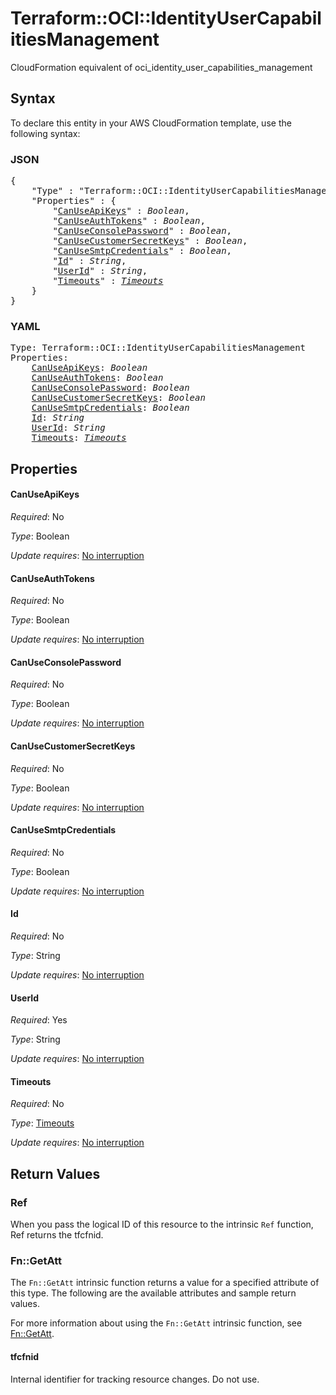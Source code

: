 # Terraform::OCI::IdentityUserCapabilitiesManagement

CloudFormation equivalent of oci_identity_user_capabilities_management

## Syntax

To declare this entity in your AWS CloudFormation template, use the following syntax:

### JSON

<pre>
{
    "Type" : "Terraform::OCI::IdentityUserCapabilitiesManagement",
    "Properties" : {
        "<a href="#canuseapikeys" title="CanUseApiKeys">CanUseApiKeys</a>" : <i>Boolean</i>,
        "<a href="#canuseauthtokens" title="CanUseAuthTokens">CanUseAuthTokens</a>" : <i>Boolean</i>,
        "<a href="#canuseconsolepassword" title="CanUseConsolePassword">CanUseConsolePassword</a>" : <i>Boolean</i>,
        "<a href="#canusecustomersecretkeys" title="CanUseCustomerSecretKeys">CanUseCustomerSecretKeys</a>" : <i>Boolean</i>,
        "<a href="#canusesmtpcredentials" title="CanUseSmtpCredentials">CanUseSmtpCredentials</a>" : <i>Boolean</i>,
        "<a href="#id" title="Id">Id</a>" : <i>String</i>,
        "<a href="#userid" title="UserId">UserId</a>" : <i>String</i>,
        "<a href="#timeouts" title="Timeouts">Timeouts</a>" : <i><a href="timeouts.md">Timeouts</a></i>
    }
}
</pre>

### YAML

<pre>
Type: Terraform::OCI::IdentityUserCapabilitiesManagement
Properties:
    <a href="#canuseapikeys" title="CanUseApiKeys">CanUseApiKeys</a>: <i>Boolean</i>
    <a href="#canuseauthtokens" title="CanUseAuthTokens">CanUseAuthTokens</a>: <i>Boolean</i>
    <a href="#canuseconsolepassword" title="CanUseConsolePassword">CanUseConsolePassword</a>: <i>Boolean</i>
    <a href="#canusecustomersecretkeys" title="CanUseCustomerSecretKeys">CanUseCustomerSecretKeys</a>: <i>Boolean</i>
    <a href="#canusesmtpcredentials" title="CanUseSmtpCredentials">CanUseSmtpCredentials</a>: <i>Boolean</i>
    <a href="#id" title="Id">Id</a>: <i>String</i>
    <a href="#userid" title="UserId">UserId</a>: <i>String</i>
    <a href="#timeouts" title="Timeouts">Timeouts</a>: <i><a href="timeouts.md">Timeouts</a></i>
</pre>

## Properties

#### CanUseApiKeys

_Required_: No

_Type_: Boolean

_Update requires_: [No interruption](https://docs.aws.amazon.com/AWSCloudFormation/latest/UserGuide/using-cfn-updating-stacks-update-behaviors.html#update-no-interrupt)

#### CanUseAuthTokens

_Required_: No

_Type_: Boolean

_Update requires_: [No interruption](https://docs.aws.amazon.com/AWSCloudFormation/latest/UserGuide/using-cfn-updating-stacks-update-behaviors.html#update-no-interrupt)

#### CanUseConsolePassword

_Required_: No

_Type_: Boolean

_Update requires_: [No interruption](https://docs.aws.amazon.com/AWSCloudFormation/latest/UserGuide/using-cfn-updating-stacks-update-behaviors.html#update-no-interrupt)

#### CanUseCustomerSecretKeys

_Required_: No

_Type_: Boolean

_Update requires_: [No interruption](https://docs.aws.amazon.com/AWSCloudFormation/latest/UserGuide/using-cfn-updating-stacks-update-behaviors.html#update-no-interrupt)

#### CanUseSmtpCredentials

_Required_: No

_Type_: Boolean

_Update requires_: [No interruption](https://docs.aws.amazon.com/AWSCloudFormation/latest/UserGuide/using-cfn-updating-stacks-update-behaviors.html#update-no-interrupt)

#### Id

_Required_: No

_Type_: String

_Update requires_: [No interruption](https://docs.aws.amazon.com/AWSCloudFormation/latest/UserGuide/using-cfn-updating-stacks-update-behaviors.html#update-no-interrupt)

#### UserId

_Required_: Yes

_Type_: String

_Update requires_: [No interruption](https://docs.aws.amazon.com/AWSCloudFormation/latest/UserGuide/using-cfn-updating-stacks-update-behaviors.html#update-no-interrupt)

#### Timeouts

_Required_: No

_Type_: <a href="timeouts.md">Timeouts</a>

_Update requires_: [No interruption](https://docs.aws.amazon.com/AWSCloudFormation/latest/UserGuide/using-cfn-updating-stacks-update-behaviors.html#update-no-interrupt)

## Return Values

### Ref

When you pass the logical ID of this resource to the intrinsic `Ref` function, Ref returns the tfcfnid.

### Fn::GetAtt

The `Fn::GetAtt` intrinsic function returns a value for a specified attribute of this type. The following are the available attributes and sample return values.

For more information about using the `Fn::GetAtt` intrinsic function, see [Fn::GetAtt](https://docs.aws.amazon.com/AWSCloudFormation/latest/UserGuide/intrinsic-function-reference-getatt.html).

#### tfcfnid

Internal identifier for tracking resource changes. Do not use.


